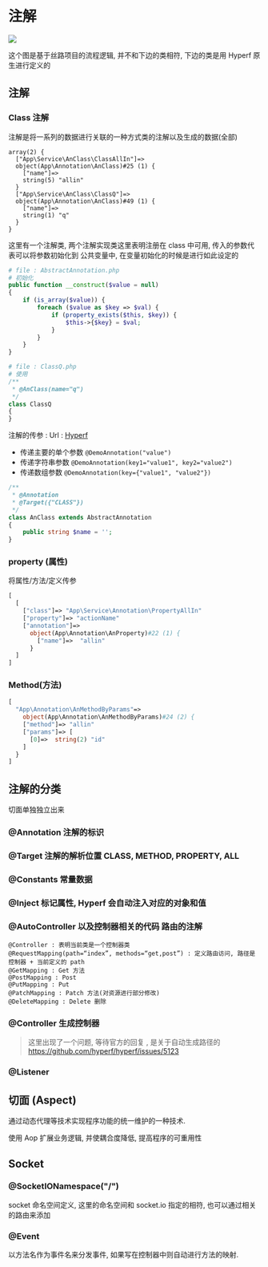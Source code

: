 # 注解

![](https://file.wulicode.com/note/2021/11-11/15-49-27263.png)

这个图是基于丝路项目的流程逻辑, 并不和下边的类相符, 下边的类是用 Hyperf 原生进行定义的

## 注解

### Class 注解

注解是将一系列的数据进行关联的一种方式类的注解以及生成的数据(全部)

```
array(2) {
  ["App\Service\AnClass\ClassAllIn"]=>
  object(App\Annotation\AnClass)#25 (1) {
    ["name"]=>
    string(5) "allin"
  }
  ["App\Service\AnClass\ClassQ"]=>
  object(App\Annotation\AnClass)#49 (1) {
    ["name"]=>
    string(1) "q"
  }
}
```

这里有一个注解类, 两个注解实现类这里表明注册在 class 中可用, 传入的参数代表可以将参数初始化到 公共变量中, 在变量初始化的时候是进行如此设定的

```php
# file : AbstractAnnotation.php
# 初始化
public function __construct($value = null)
{
    if (is_array($value)) {
        foreach ($value as $key => $val) {
            if (property_exists($this, $key)) {
                $this->{$key} = $val;
            }
        }
    }
}
```

```php
# file : ClassQ.php
# 使用
/**
 * @AnClass(name="q")
 */
class ClassQ
{
}
```

注解的传参 : Url : [Hyperf](https://hyperf.wiki/2.2/#/zh-cn/annotation?id=%E6%B3%A8%E8%A7%A3%E5%8F%82%E6%95%B0%E4%BC%A0%E9%80%92)

- 传递主要的单个参数 `@DemoAnnotation("value")`
- 传递字符串参数 `@DemoAnnotation(key1="value1", key2="value2")`
- 传递数组参数 `@DemoAnnotation(key={"value1", "value2"})`

```php
/**
 * @Annotation
 * @Target({"CLASS"})
 */
class AnClass extends AbstractAnnotation
{
    public string $name = '';
}
```

### property (属性)

将属性/方法/定义传参

```php
[
  [
    ["class"]=> "App\Service\Annotation\PropertyAllIn"
    ["property"]=> "actionName"
    ["annotation"]=>
      object(App\Annotation\AnProperty)#22 (1) {
        ["name"]=>  "allin"
      }
  ]
]
```

### Method(方法)

```php
[
  "App\Annotation\AnMethodByParams"=>
    object(App\Annotation\AnMethodByParams)#24 (2) {
    ["method"]=> "allin"
    ["params"]=> [
      [0]=>  string(2) "id"
    ]
  }
]
```

## 注解的分类

切面单独独立出来

### @Annotation 注解的标识

### @Target 注解的解析位置 CLASS, METHOD, PROPERTY, ALL

### @Constants 常量数据

### @Inject 标记属性, Hyperf 会自动注入对应的对象和值

### @AutoController 以及控制器相关的代码 路由的注解

```
@Controller : 表明当前类是一个控制器类 
@RequestMapping(path=“index”, methods=“get,post”) : 定义路由访问, 路径是控制器 + 当前定义的 path
@GetMapping : Get 方法
@PostMapping : Post 
@PutMapping : Put
@PatchMapping : Patch 方法(对资源进行部分修改) 
@DeleteMapping : Delete 删除
```

### @Controller 生成控制器

> 这里出现了一个问题, 等待官方的回复 , 是关于自动生成路径的 https://github.com/hyperf/hyperf/issues/5123
>

### @Listener

## 切面 (Aspect)

通过动态代理等技术实现程序功能的统一维护的一种技术.

使用 Aop 扩展业务逻辑, 并使耦合度降低, 提高程序的可重用性

## Socket

### @SocketIONamespace("/")

socket 命名空间定义, 这里的命名空间和 socket.io 指定的相符, 也可以通过相关的路由来添加

### @Event

以方法名作为事件名来分发事件, 如果写在控制器中则自动进行方法的映射.
